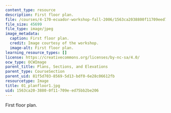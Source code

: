 ```yaml
---
content_type: resource
description: First floor plan.
file: /courses/4-170-ecuador-workshop-fall-2006/1563ca2038800f11709eed75bb2be206_01_planfloor1.jpg
file_size: 45699
file_type: image/jpeg
image_metadata:
  caption: First floor plan.
  credit: Image courtesy of the workshop.
  image-alt: First floor plan.
learning_resource_types: []
license: https://creativecommons.org/licenses/by-nc-sa/4.0/
ocw_type: OCWImage
parent_title: Plans, Sections, and Elevations
parent_type: CourseSection
parent_uid: 81f5d703-8569-5d13-bdf0-6e28c06612fb
resourcetype: Image
title: 01_planfloor1.jpg
uid: 1563ca20-3880-0f11-709e-ed75bb2be206
---
```

First floor plan.